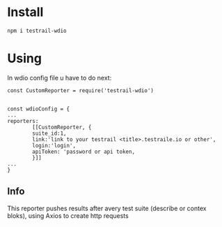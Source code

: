 # Install
```npm i testrail-wdio```

# Using
In wdio config file u have to do next:

```
const CustomReporter = require('testrail-wdio')


const wdioConfig = {
...
reporters: 
        [[CustomReporter, {
        suite_id:1,
        link:'link to your testrail <title>.testraile.io or other',
        login:'login',
        apiToken: 'password or api token,
        }]]
...
}

```
## Info
This reporter pushes results after avery test suite (describe or contex bloks),
using Axios to create http requests 